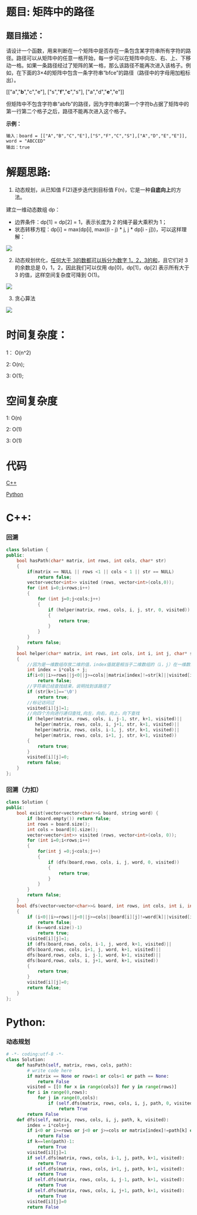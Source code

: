 # 题目: 矩阵中的路径

## 题目描述：
请设计一个函数，用来判断在一个矩阵中是否存在一条包含某字符串所有字符的路径。路径可以从矩阵中的任意一格开始，每一步可以在矩阵中向左、右、上、下移动一格。如果一条路径经过了矩阵的某一格，那么该路径不能再次进入该格子。例如，在下面的3×4的矩阵中包含一条字符串“bfce”的路径（路径中的字母用加粗标出）。

[["a","**b**","c","e"],
["s","**f**","**c**","s"],
["a","d","**e**","e"]]

但矩阵中不包含字符串“abfb”的路径，因为字符串的第一个字符b占据了矩阵中的第一行第二个格子之后，路径不能再次进入这个格子。
  
  **示例：**
  ```
输入：board = [["A","B","C","E"],["S","F","C","S"],["A","D","E","E"]], word = "ABCCED"
输出：true
  ```
  
# 解题思路:
  1. 动态规划，从已知值 F(2)逐步迭代到目标值 F(n)，它是一种**自底向上**的方法。
  
  建立一维动态数组 dp：
  
  - 边界条件：dp[1] = dp[2] = 1，表示长度为 2 的绳子最大乘积为 1；
  - 状态转移方程：dp[i] = max(dp[i], max((i - j) * j, j * dp[i - j]))，可以这样理解：
  
  ![](https://pic.leetcode-cn.com/82b25ac6bcb742f31e5202e4af993d98abfea6a0c385379b214440bbb84b9bb4-14.jpg)
  
  2. 动态规划优化，[任何大于 3的数都可以拆分为数字 1，2，3的和](https://zhuanlan.zhihu.com/p/108832910)，且它们对 3的余数总是 0，1，2，因此我们可以仅用 dp[0]，dp[1]，dp[2] 表示所有大于 3 的值，这样空间复杂度可降到 O(1)。
  
  ![](https://pic.leetcode-cn.com/3be12f435b2a0668eecd747c5d08188128fde7764b99116123b86880280f62ca-14.gif)


3. 贪心算法

![](https://github.com/bryceustc/CodingInterviews/blob/master/CuttingRope/1.jpg)
# 时间复杂度：
1： O(n^2)
 
2:  O(n);

3:  O(1);
# 空间复杂度
  1: O(n)
  
  2: O(1)
  
  3: O(1)
# 代码

[C++](./StringPathInMatrix.cpp)

[Python](./StringPathInMatrix.py)

# C++: 
###  回溯
```c++
class Solution {
public:
    bool hasPath(char* matrix, int rows, int cols, char* str)
    {
        if(matrix == NULL || rows <1 || cols < 1 || str == NULL)
            return false;
        vector<vector<int>> visited (rows, vector<int>(cols,0));
        for (int i=0;i<rows;i++)
        {
            for (int j=0;j<cols;j++)
            {
                if (helper(matrix, rows, cols, i, j, str, 0, visited))
                {
                    return true;
                }
            }
        }
        return false;
    }
    bool helper(char* matrix, int rows, int cols, int i, int j, char* str, int k, vector<vector<int>> &visited)
    {
        //因为是一维数组存放二维的值，index值就是相当于二维数组的（i，j）在一维数组的下标
        int index = i*cols + j;
        if(i<0||i>=rows||j<0||j>=cols||matrix[index]!=str[k]||visited[i][j]==1)
            return false;
        //字符串已经查找结束，说明找到该路径了
        if (str[k+1]=='\0')
            return true;
        //标记访问过
        visited[i][j]=1;
        //向四个方向进行递归查找,向左，向右，向上，向下查找
        if (helper(matrix, rows, cols, i, j-1, str, k+1, visited)||
           helper(matrix, rows, cols, i, j+1, str, k+1, visited)||
           helper(matrix, rows, cols, i-1, j, str, k+1, visited)||
           helper(matrix, rows, cols, i+1, j, str, k+1, visited))
        {
            return true;
        }
        visited[i][j]=0;
        return false;
    }
};
```
### 回溯（力扣）
```c++
class Solution {
public:
    bool exist(vector<vector<char>>& board, string word) {
        if (board.empty()) return false;
        int rows = board.size();
        int cols = board[0].size();
        vector<vector<int>> visited (rows, vector<int>(cols, 0));
        for (int i=0;i<rows;i++)
        {
            for(int j =0;j<cols;j++)
            {
                if (dfs(board,rows, cols, i, j, word, 0, visited))
                {
                    return true;
                }
            }
        }
        return false;
    }
    bool dfs(vector<vector<char>>& board, int rows, int cols, int i, int j, string word, int k, vector<vector<int>> &visited)
    {
        if (i<0||i>=rows||j<0||j>=cols||board[i][j]!=word[k]||visited[i][j]==1)
            return false;
        if (k==word.size()-1)
            return true;
        visited[i][j]=1;
        if (dfs(board,rows, cols, i-1, j, word, k+1, visited)||
        dfs(board,rows, cols, i+1, j, word, k+1, visited)||
        dfs(board,rows, cols, i, j-1, word, k+1, visited)||
        dfs(board,rows, cols, i, j+1, word, k+1, visited))
        {
            return true;
        }
        visited[i][j]=0;
        return false;
    }
};
```
# Python:
###  动态规划
```python
# -*- coding:utf-8 -*-
class Solution:
    def hasPath(self, matrix, rows, cols, path):
        # write code here
        if matrix == None or rows<1 or cols<1 or path == None:
            return False
        visited = [[0 for x in range(cols)] for y in range(rows)]
        for i in range(0,rows):
            for j in range(0,cols):
                if (self.dfs(matrix, rows, cols, i, j, path, 0, visited)):
                    return True
        return False
    def dfs(self, matrix, rows, cols, i, j, path, k, visited):
        index = i*cols+j
        if i<0 or i>=rows or j<0 or j>=cols or matrix[index]!=path[k] or visited[i][j]==1:
            return False
        if k==len(path)-1:
            return True
        visited[i][j]=1
        if self.dfs(matrix, rows, cols, i-1, j, path, k+1, visited):
            return True
        if self.dfs(matrix, rows, cols, i+1, j, path, k+1, visited):
            return True
        if self.dfs(matrix, rows, cols, i, j-1, path, k+1, visited):
            return True
        if self.dfs(matrix, rows, cols, i, j+1, path, k+1, visited):
            return True
        visited[i][j]=0
        return False
```
